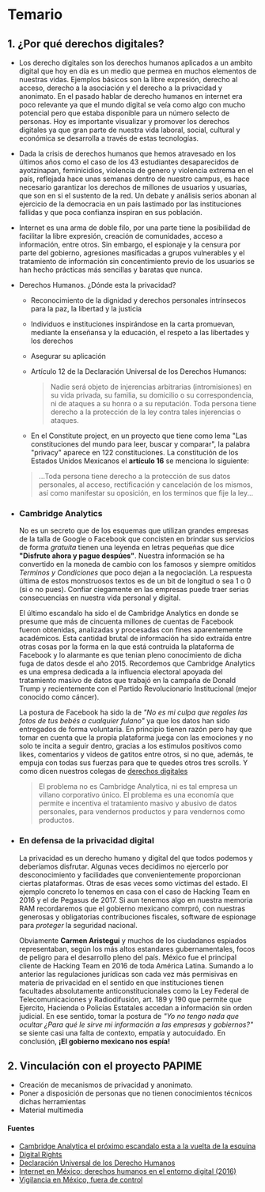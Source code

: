 # Temario
## 1. ¿Por qué derechos digitales?
  * Los derecho digitales son los derechos humanos aplicados a un ambito digital que hoy en día es un medio que permea en muchos elementos de nuestras vidas. Ejemplos básicos son la libre expresión, derecho al acceso, derecho a la asociación y el derecho a la privacidad y anonimato. En el pasado hablar de derecho humanos en internet era poco relevante ya que el mundo digital se veía como algo con mucho potencial pero que estaba disponible para un número selecto de personas. Hoy es importante visualizar y promover los derechos digitales ya que gran parte de nuestra vida laboral, social, cultural y económica se desarrolla a través de estas tecnologías.

  * Dada la crisis de derechos humanos que hemos atravesado en los últimos años como el caso de los 43 estudiantes desaparecidos de ayotzinapan, feminicidios, violencia de genero y violencia extrema en el país, reflejada hace unas semanas dentro de nuestro campus, es hace necesario garantizar los derechos de millones de usuarios y usuarias, que son en si el sustento de la red. Un debate y análisis serios abonan al ejercicio de la democracia en un país lastimado por las instituciones fallidas y que poca confianza inspiran en sus población.

  * Internet es una arma de doble filo, por una parte tiene la posibilidad de facilitar la libre expresión, creación de comunidades, acceso a información, entre otros. Sin embargo, el espionaje y la censura por parte del gobierno, agresiones masificadas a grupos vulnerables y el tratamiento de información sin concentimiento previo de los usuarios se han hecho prácticas más sencillas y baratas que nunca.

  * Derechos Humanos. ¿Dónde esta la privacidad?
	 * Reconocimiento de la dignidad y derechos personales intrínsecos para la paz, la libertad y la justicia
	 * Individuos e instituciones inspirándose en la carta promuevan, mediante la enseñansa y la educación, el respeto a las libertades y los derechos
	 * Asegurar su aplicación
	 * Artículo 12 de la Declaración Universal de los Derechos Humanos:
		> Nadie será objeto de injerencias arbitrarias (intromisiones) en su vida privada, su familia, su domicilio o su correspondencia, ni de ataques a su honra o a su reputación. Toda persona tiene derecho a la protección de la ley contra tales injerencias o ataques.

	* En el Constitute project, en un proyecto que tiene como lema  "Las constituciones del mundo para leer, buscar y comparar", la palabra "privacy" aparece en 122 constituciones. La constitución de los Estados Unidos Mexicanos el **artículo 16** se menciona lo siguiente:
	> ...Toda persona tiene derecho a la protección de sus datos personales, al acceso, rectificación y cancelación de los mismos, así como manifestar su oposición, en los terminos que fije la ley...

  * ### Cambridge Analytics
	No es un secreto que de los esquemas que utilizan grandes empresas de la talla de Google o Facebook que concisten en brindar sus servicios de forma *gratuita* tienen una leyenda en letras pequeñas que dice **"Disfrute ahora y pague despúes"**. Nuestra información se ha convertido en la moneda de cambio con los famosos y siempre omitidos *Terminos y Condiciones* que poco dejan a la negociación. La respuesta última de estos monstruosos textos es de un bit de longitud o sea 1 o 0 (si o no pues). Confiar ciegamente en las empresas puede traer serias consecuencias en nuestra vida personal y digital.

	El último escandalo ha sido el de Cambridge Analytics en donde se presume que más de cincuenta millones de cuentas de Facebook fueron obtenidas, analizadas y procesadas con fines aparentemente académicos. Esta cantidad brutal de información ha sido extraída entre otras cosas por la forma en la que está contruida la plataforma de Facebook y lo alarmante es que tenian pleno conocimiento de dicha fuga de datos desde el año 2015. Recordemos que Cambridge Analytics es una empresa dedicada a la influencia electoral apoyada del tratamiento masivo de datos que trabajó en la campaña de Donald Trump y recientemente con el Partido Revolucionario Institucional (mejor conocido como cáncer).

	La postura de Facebook ha sido la de *"No es mi culpa que regales las fotos de tus bebés a cualquier fulano"* ya que los datos han sido entregados de forma voluntaria. En principio tienen razón pero hay que tomar en cuenta que la propia plataforma juega con las emociones y no solo te incita a seguir dentro, gracias a los estimulos positivos como likes, comentarios y videos de gatitos entre otros, si no que, además, te empuja con todas sus fuerzas para que te quedes otros tres scrolls. Y como dicen nuestros colegas de [derechos digitales](derechosdigitales.org11978/cambridge-analytica-el-proximo-escandalo-esta-a-la-vuelta-de-la-esquina/)
	> El problema no es Cambridge Analytica, ni es tal empresa un villano corporativo único. El problema es una economía que permite e incentiva el tratamiento masivo y abusivo de datos personales, para vendernos productos y para vendernos como productos.

* ### En defensa de la privacidad digital
  La privacidad es un derecho humano y digital del que todos podemos y deberíamos disfrutar. Algunas veces decidimos no ejercerlo por desconocimiento y facilidades que convenientemente proporcionan ciertas plataformas. Otras de esas veces somo víctimas del estado. El ejemplo concreto lo tenemos en casa con el caso de Hacking Team en 2016 y el de Pegasus de 2017. Si aun tenemos algo en nuestra memoria RAM recordaremos que el gobierno mexicano comrpró, con nuestras generosas y obligatorias contribuciones fiscales, software de espionage para *proteger* la seguridad nacional.

  Obviamente **Carmen Aristegui** y muchos de los ciudadanos espiados representaban, según los más altos estandares gubernamentales, focos de peligro para el desarrollo pleno del país. México fue el principal cliente de Hacking Team en 2016 de toda América Latina. Sumando a lo anterior las regulaciones jurídicas son cada vez más permisivas en materia de privacidad en el sentido en que instituciones tienen facultades absolutamente anticonstitucionales como la Ley Federal de Telecomunicaciones y Radiodifusión, art. 189 y 190 que permite que Ejercito, Hacienda o Policías Estatales accedan a información sin orden judicial. En ese sentido, tomar la postura de *"Yo no tengo nada que ocultar ¿Para qué le sirve mi información a las empresas y gobiernos?"* se siente casi una falta de contexto, empatía y autocuidado. En conclusión, **¡El gobierno mexicano nos espía!**

## 2. Vinculación con el proyecto PAPIME
 * Creación de mecanismos de privacidad y anonimato.
 * Poner a disposición de personas que no tienen conocimientos técnicos dichas herramientas
 * Material multimedia

#### Fuentes
* [Cambridge Analytica el próximo escandalo esta a la vuelta de la esquina](https://www.derechosdigitales.org/11978/cambridge-analytica-el-proximo-escandalo-esta-a-la-vuelta-de-la-esquina/)
* [Digital Rights](https://en.wikipedia.org/wiki/Digital_rights)
* [Declaración Universal de los Derecho Humanos](https://www.un.org/es/universal-declaration-human-rights/)
* [Internet en México: derechos humanos en el entorno digital (2016)](https://www.derechosdigitales.org/wp-content/uploads/Internet-en-Mx-2016.pdf)
* [Vigilancia en México, fuera de control](https://aristeguinoticias.com/1804/mexico/la-vigilancia-en-mexico-fuera-de-control-r3d/)
